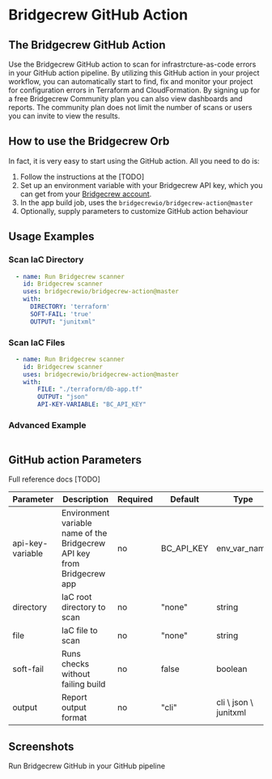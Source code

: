 # Bridgecrew GitHub Action

## The Bridgecrew GitHub Action

Use the Bridgecrew GitHub action to scan for infrastrcture-as-code errors in your GitHub action pipeline.
By utilizing this GitHub action in your project workflow, you can automatically start to find,
fix and monitor your project for configuration errors in Terraform and CloudFormation. 
By signing up for a free Bridgecrew Community plan you can also view dashboards and reports. 
The community plan does not limit the number of scans or users you can invite to view the results.
​
## How to use the Bridgecrew Orb

In fact, it is very easy to start using the GitHub action.
All you need to do is:

1. Follow the instructions at the [TODO]
2. Set up an environment variable with your Bridgecrew API key, which you can get from your [Bridgecrew account](https://www.bridgecrew.cloud/integrations).
3. In the app build job, uses the `bridgecrewio/bridgecrew-action@master`
4. Optionally, supply parameters to customize GitHub action behaviour
## Usage Examples

### Scan IaC Directory

```yaml
  - name: Run Bridgecrew scanner
    id: Bridgecrew scanner
    uses: bridgecrewio/bridgecrew-action@master
    with:
      DIRECTORY: 'terraform'
      SOFT-FAIL: 'true'
      OUTPUT: "junitxml"
```

### Scan IaC Files

```yaml
  - name: Run Bridgecrew scanner
    id: Bridgecrew scanner
    uses: bridgecrewio/bridgecrew-action@master
    with:
        FILE: "./terraform/db-app.tf"
        OUTPUT: "json"
        API-KEY-VARIABLE: "BC_API_KEY"
```

### Advanced Example

```yaml

```

## GitHub action Parameters

Full reference docs [TODO]

| Parameter  | Description | Required | Default | Type |
| -----------| -------------------------------------------------------------------------------------------------------- | ------------- | ------------- | ------------- |
| api-key-variable | Environment variable name of the Bridgecrew API key from Bridgecrew app | no | BC_API_KEY | env_var_name |
| directory | IaC root directory to scan | no | "none" | string |
| file | IaC file to scan | no | "none" | string |
| soft-fail | Runs checks without failing build | no | false | boolean |
| output | Report output format | no | "cli" | cli \ json \ junitxml |

## Screenshots
Run Bridgecrew GitHub in your GitHub pipeline
